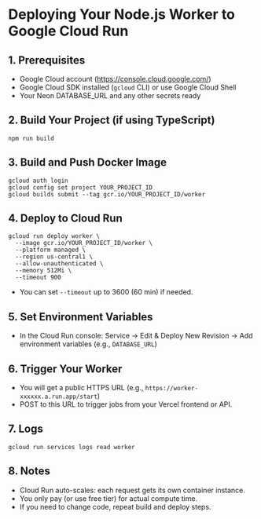 # Deploying Your Node.js Worker to Google Cloud Run

## 1. Prerequisites
- Google Cloud account (https://console.cloud.google.com/)
- Google Cloud SDK installed (`gcloud` CLI) or use Google Cloud Shell
- Your Neon DATABASE_URL and any other secrets ready

## 2. Build Your Project (if using TypeScript)
```
npm run build
```

## 3. Build and Push Docker Image
```
gcloud auth login
gcloud config set project YOUR_PROJECT_ID
gcloud builds submit --tag gcr.io/YOUR_PROJECT_ID/worker
```

## 4. Deploy to Cloud Run
```
gcloud run deploy worker \
  --image gcr.io/YOUR_PROJECT_ID/worker \
  --platform managed \
  --region us-central1 \
  --allow-unauthenticated \
  --memory 512Mi \
  --timeout 900
```
- You can set `--timeout` up to 3600 (60 min) if needed.

## 5. Set Environment Variables
- In the Cloud Run console: Service → Edit & Deploy New Revision → Add environment variables (e.g., `DATABASE_URL`)

## 6. Trigger Your Worker
- You will get a public HTTPS URL (e.g., `https://worker-xxxxxx.a.run.app/start`)
- POST to this URL to trigger jobs from your Vercel frontend or API.

## 7. Logs
```
gcloud run services logs read worker
```

## 8. Notes
- Cloud Run auto-scales: each request gets its own container instance.
- You only pay (or use free tier) for actual compute time.
- If you need to change code, repeat build and deploy steps. 